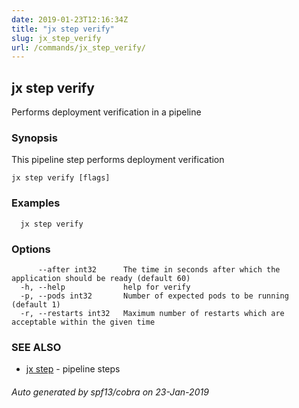 ```yaml
---
date: 2019-01-23T12:16:34Z
title: "jx step verify"
slug: jx_step_verify
url: /commands/jx_step_verify/
---
```

## jx step verify

Performs deployment verification in a pipeline

### Synopsis

This pipeline step performs deployment verification

```
jx step verify [flags]
```

### Examples

```
  jx step verify
```

### Options

```
      --after int32      The time in seconds after which the application should be ready (default 60)
  -h, --help             help for verify
  -p, --pods int32       Number of expected pods to be running (default 1)
  -r, --restarts int32   Maximum number of restarts which are acceptable within the given time
```

### SEE ALSO

* [jx step](/commands/jx_step/)	 - pipeline steps

###### Auto generated by spf13/cobra on 23-Jan-2019
